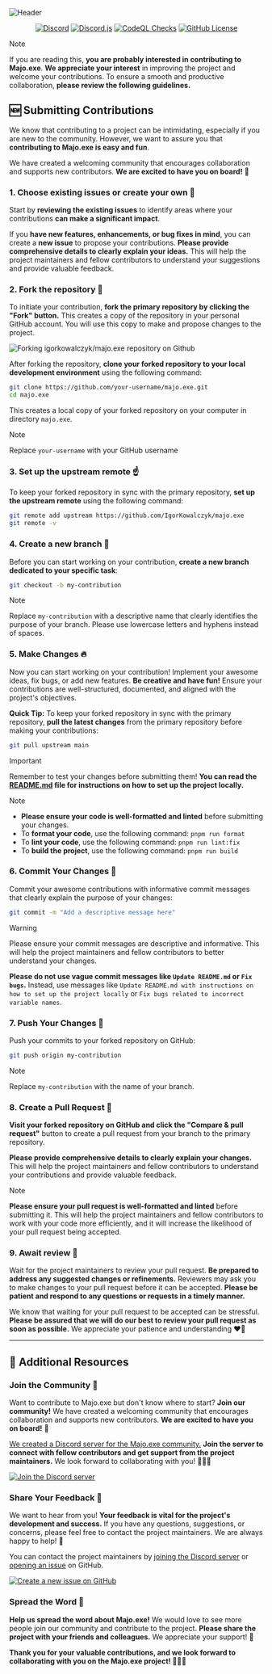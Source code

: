 ![Header](https://github.com/IgorKowalczyk/majo.exe/assets/49127376/4df57b45-2900-40e0-bf34-707170fb83bc)

<p align="center">
 <a href="https://majoexe.xyz/server"><img src="https://img.shields.io/discord/695282860399001640?color=%234552ef&logo=discord&label=Discord&style=flat&logoColor=fff" alt="Discord" /></a>
 <a href="https://www.npmjs.com/package/discord.js"><img src="https://img.shields.io/badge/Discord.js-v14-%234552ef?style=flat&logo=npm&logoColor=fff" alt="Discord.js" /></a>
 <a href="https://majoexe.xyz/"><img src="https://img.shields.io/github/actions/workflow/status/igorkowalczyk/majo.exe/codeql-analysis.yml?branch=rebuild&style=flat&label=CodeQL&logo=github&color=%234552ef" alt="CodeQL Checks" /></a>
 <a href="https://majoexe.xyz"><img src="https://img.shields.io/github/license/igorkowalczyk/majo.exe?style=flat&;logo=github&label=License&color=%234552ef" alt="GitHub License" /></a>
</p>

<!-- prettier-ignore -->
> [!NOTE]
> If you are reading this, **you are probably interested in contributing to Majo.exe**. **We appreciate your interest** in improving the project and welcome your contributions. To ensure a smooth and productive collaboration, **please review the following guidelines.**

<!-- prettier-ignore-end -->

## 🆕 Submitting Contributions

We know that contributing to a project can be intimidating, especially if you are new to the community. However, we want to assure you that **contributing to Majo.exe is easy and fun**.

We have created a welcoming community that encourages collaboration and supports new contributors. **We are excited to have you on board!** 🙌

### 1. Choose existing issues or create your own 📝

Start by **reviewing the existing issues** to identify areas where your contributions **can make a significant impact**.

If you **have new features, enhancements, or bug fixes in mind**, you can create a **new issue** to propose your contributions. **Please provide comprehensive details to clearly explain your ideas.** This will help the project maintainers and fellow contributors to understand your suggestions and provide valuable feedback.

### 2. Fork the repository 🍴

To initiate your contribution, **fork the primary repository by clicking the "Fork" button.** This creates a copy of the repository in your personal GitHub account. You will use this copy to make and propose changes to the project.

![Forking igorkowalczyk/majo.exe repository on Github](https://github.com/IgorKowalczyk/majo.exe/assets/49127376/dfaedc7f-5a59-4332-b19b-5305d1c78935)

After forking the repository, **clone your forked repository to your local development environment** using the following command:

```bash
git clone https://github.com/your-username/majo.exe.git
cd majo.exe
```

This creates a local copy of your forked repository on your computer in directory `majo.exe`.

> [!NOTE]
> Replace `your-username` with your GitHub username

### 3. Set up the upstream remote ☝️

To keep your forked repository in sync with the primary repository, **set up the upstream remote** using the following command:

```bash
git remote add upstream https://github.com/IgorKowalczyk/majo.exe
git remote -v
```

### 4. Create a new branch 🔗

Before you can start working on your contribution, **create a new branch dedicated to your specific task**:

```bash
git checkout -b my-contribution
```

> [!NOTE]
> Replace `my-contribution` with a descriptive name that clearly identifies the purpose of your branch. Please use lowercase letters and hyphens instead of spaces.

### 5. Make Changes 🔥

Now you can start working on your contribution! Implement your awesome ideas, fix bugs, or add new features. **Be creative and have fun!** Ensure your contributions are well-structured, documented, and aligned with the project's objectives.

**Quick Tip:** To keep your forked repository in sync with the primary repository, **pull the latest changes** from the primary repository before making your contributions:

```bash
git pull upstream main
```

> [!IMPORTANT]
> Remember to test your changes before submitting them! **You can read the [README.md](https://github.com/igorkowalczyk/majo.exe/blob/rebuild/README.md) file for instructions on how to set up the project locally.**

<!-- prettier-ignore -->
> [!NOTE]
> - **Please ensure your code is well-formatted and linted** before submitting your changes.
> - To **format your code**, use the following command: `pnpm run format`
> - To **lint your code**, use the following command: `pnpm run lint:fix`
> - To **build the project**, use the following command: `pnpm run build`

<!-- prettier-ignore-end -->

### 6. Commit Your Changes 📝

Commit your awesome contributions with informative commit messages that clearly explain the purpose of your changes:

```bash
git commit -m "Add a descriptive message here"
```

> [!WARNING]
> Please ensure your commit messages are descriptive and informative. This will help the project maintainers and fellow contributors to better understand your changes.
>
> **Please do not use vague commit messages like `Update README.md` or `Fix bugs`.** Instead, use messages like `Update README.md with instructions on how to set up the project locally` or `Fix bugs related to incorrect variable names`.

### 7. Push Your Changes 🚀

Push your commits to your forked repository on GitHub:

```bash
git push origin my-contribution
```

> [!NOTE]
> Replace `my-contribution` with the name of your branch.

### 8. Create a Pull Request 📩

**Visit your forked repository on GitHub and click the "Compare & pull request"** button to create a pull request from your branch to the primary repository.

**Please provide comprehensive details to clearly explain your changes.** This will help the project maintainers and fellow contributors to understand your contributions and provide valuable feedback.

<!-- prettier-ignore -->
> [!NOTE]
> **Please ensure your pull request is well-formatted and linted** before submitting it. This will help the project maintainers and fellow contributors to work with your code more efficiently, and it will increase the likelihood of your pull request being accepted.

<!-- prettier-ignore-end -->

### 9. Await review 👀

Wait for the project maintainers to review your pull request. **Be prepared to address any suggested changes or refinements.**
Reviewers may ask you to make changes to your pull request before it can be accepted. **Please be patient and respond to any questions or requests in a timely manner.**

We know that waiting for your pull request to be accepted can be stressful. **Please be assured that we will do our best to review your pull request as soon as possible.** We appreciate your patience and understanding ❤️‍🔥

---

## 📖 Additional Resources

### Join the Community 🤝

Want to contribute to Majo.exe but don't know where to start? **Join our community!** We have created a welcoming community that encourages collaboration and supports new contributors. **We are excited to have you on board!** 🙌

[We created a Discord server for the Majo.exe community.](https://beta.majoexe.xyz/discord) **Join the server to connect with fellow contributors and get support from the project maintainers.** We look forward to collaborating with you! 🚀👾🙌

[![Join the Discord server](https://invidget.switchblade.xyz/sgt4QEyDxK)](https://beta.majoexe.xyz/discord)

### Share Your Feedback 📣

We want to hear from you! **Your feedback is vital for the project's development and success.** If you have any questions, suggestions, or concerns, please feel free to contact the project maintainers. We are always happy to help! 🙌

You can contact the project maintainers by [joining the Discord server](https://beta.majoexe.xyz/discord) or [opening an issue](https://github.com/igorkowalczyk/majo.exe/issues/new/choose) on GitHub.

[![Create a new issue on GitHub](https://github.com/IgorKowalczyk/majo.exe/assets/49127376/15422f9b-c7cc-48ef-a047-6a81c0e6c6e9)](https://github.com/igorkowalczyk/majo.exe/issues/new/choose)

### Spread the Word 📢

**Help us spread the word about Majo.exe!** We would love to see more people join our community and contribute to the project. **Please share the project with your friends and colleagues.** We appreciate your support! 🙌

**Thank you for your valuable contributions, and we look forward to collaborating with you on the Majo.exe project! 🚀👾🙌**
